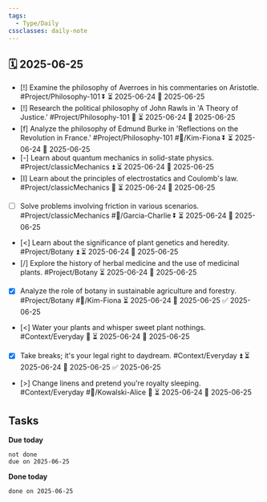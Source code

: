 ```yaml
---
tags:
  - Type/Daily
cssclasses: daily-note
---
```


## 🗓️ 2025-06-25

- [!] Examine the philosophy of Averroes in his commentaries on Aristotle. #Project/Philosophy-101 ⏬ ⏳ 2025-06-24 📅 2025-06-25
- [!] Research the political philosophy of John Rawls in 'A Theory of Justice.' #Project/Philosophy-101 🔽 ⏳ 2025-06-24 📅 2025-06-25
- [f] Analyze the philosophy of Edmund Burke in 'Reflections on the Revolution in France.' #Project/Philosophy-101 #👤/Kim-Fiona ⏬ ⏳ 2025-06-24 📅 2025-06-25
- [-] Learn about quantum mechanics in solid-state physics. #Project/classicMechanics ⏫ ⏳ 2025-06-24 📅 2025-06-25
- [I] Learn about the principles of electrostatics and Coulomb's law. #Project/classicMechanics 🔽 ⏳ 2025-06-24 📅 2025-06-25
- [ ] Solve problems involving friction in various scenarios. #Project/classicMechanics #👤/Garcia-Charlie ⏬ ⏳ 2025-06-24 📅 2025-06-25
- [<] Learn about the significance of plant genetics and heredity. #Project/Botany ⏫ ⏳ 2025-06-24 📅 2025-06-25
- [/] Explore the history of herbal medicine and the use of medicinal plants. #Project/Botany ⏳ 2025-06-24 📅 2025-06-25
- [x] Analyze the role of botany in sustainable agriculture and forestry. #Project/Botany #👤/Kim-Fiona ⏳ 2025-06-24 📅 2025-06-25 ✅ 2025-06-25
- [<] Water your plants and whisper sweet plant nothings. #Context/Everyday 🔽 ⏳ 2025-06-24 📅 2025-06-25
- [x] Take breaks; it's your legal right to daydream. #Context/Everyday ⏫ ⏳ 2025-06-24 📅 2025-06-25 ✅ 2025-06-25
- [>] Change linens and pretend you're royalty sleeping. #Context/Everyday #👤/Kowalski-Alice 🔺 ⏳ 2025-06-24 📅 2025-06-25

## Tasks

**Due today**

```tasks
not done
due on 2025-06-25
```

**Done today**

```tasks
done on 2025-06-25
```
            